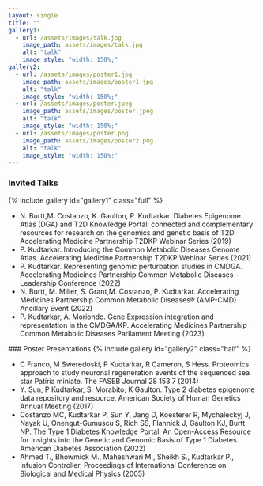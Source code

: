 ```yaml
---
layout: single
title: ""
gallery1:
  - url: /assets/images/talk.jpg
    image_path: assets/images/talk.jpg
    alt: "talk"
    image_style: "width: 150%;"
gallery2:
  - url: /assets/images/poster1.jpg
    image_path: assets/images/poster1.jpg
    alt: "talk"
    image_style: "width: 150%;"
  - url: /assets/images/poster.jpeg
    image_path: assets/images/poster.jpeg
    alt: "talk"
    image_style: "width: 150%;"
  - url: /assets/images/poster.png
    image_path: assets/images/poster2.png
    alt: "talk"
    image_style: "width: 150%;"
---
```

### Invited Talks
{% include gallery id="gallery1" class="full" %}
<ul>
<li>N. Burtt,M. Costanzo, K. Gaulton, P. Kudtarkar. Diabetes Epigenome Atlas (DGA) and T2D Knowledge Portal: connected and complementary resources for research on the genomics and genetic basis of T2D. Accelerating Medicine Partnership T2DKP Webinar Series (2019)</li>
<li>P. Kudtarkar. Introducing the Common Metabolic Diseases Genome Atlas. Accelerating Medicine Partnership T2DKP Webinar Series (2021)</li>
<li>P. Kudtarkar. Representing genomic perturbation studies in CMDGA. Accelerating Medicines Partnership Common Metabolic Diseases –  Leadership Conference (2022)</li>
<li>N. Burtt, M. Miller, S. Grant,M. Costanzo, P. Kudtarkar. Accelerating Medicines Partnership Common Metabolic Diseases® (AMP-CMD) Ancillary Event (2022)</li>
<li>P. Kudtarkar, A. Moriondo. Gene Expression integration and representation in the CMDGA/KP. Accelerating Medicines Partnership Common Metabolic Diseases Parliament Meeting (2023)</li>
</ul>
### Poster Presentations
{% include gallery id="gallery2" class="half" %}
<ul>
<li>C Franco, M Sweredoski, P Kudtarkar, R Cameron, S Hess. Proteomics approach to study neuronal regeneration events of the sequenced sea star Patiria miniate. The FASEB Journal 28 153.7 (2014)</li>
<li>Y. Sun, P Kudtarkar, S. Morabito, K Gaulton. Type 2 diabetes epigenome data repository and resource. American Society of Human Genetics Annual Meeting (2017)</li>
<li>Costanzo MC, Kudtarkar P,  Sun Y, Jang D, Koesterer R, Mychaleckyj J, Nayak U, Onengut-Gumuscu S, Rich SS, Flannick J, Gaulton KJ, Burtt NP. The Type 1 Diabetes Knowledge Portal: An Open-Access Resource for Insights into the Genetic and Genomic Basis of Type 1 Diabetes. American Diabetes Association (2022)</li>
<li>Ahmed T., Bhowmick M., Maheshwari M., Sheikh S., Kudtarkar P., Infusion Controller, Proceedings of International Conference on Biological and Medical Physics (2005)</li>
</ul>
